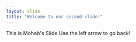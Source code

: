 ```yaml
---
layout: slide
title: "Welcome to our second slide!"
---
```

This is Moheb's Slide
Use the left arrow to go back!